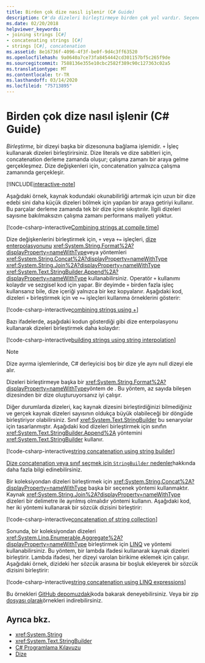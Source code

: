```yaml
---
title: Birden çok dize nasıl işlenir (C# Guide)
description: C#'da dizeleri birleştirmeye birden çok yol vardır. Seçenekleri ve farklı seçeneklerin arkasındaki nedenleri öğrenin.
ms.date: 02/20/2018
helpviewer_keywords:
- joining strings [C#]
- concatenating strings [C#]
- strings [C#], concatenation
ms.assetid: 8e16736f-4096-4f3f-be0f-9d4c3ff63520
ms.openlocfilehash: 9a0640a7ce73fa8454442cd301157bf5c265f9de
ms.sourcegitcommit: 7588136e355e10cbc2582f389c90c127363c02a5
ms.translationtype: MT
ms.contentlocale: tr-TR
ms.lasthandoff: 03/14/2020
ms.locfileid: "75713895"
---
```

# <a name="how-to-concatenate-multiple-strings-c-guide"></a>Birden çok dize nasıl işlenir (C# Guide)

*Birleştirme,* bir dizeyi başka bir dizesonuna bağlama işlemidir. `+` İşleç kullanarak dizeleri birleştirirsiniz. Dize literals ve dize sabitleri için, concatenation derleme zamanda oluşur; çalışma zamanı bir araya gelme gerçekleşmez. Dize değişkenleri için, concatenation yalnızca çalışma zamanında gerçekleşir.

[!INCLUDE[interactive-note](~/includes/csharp-interactive-note.md)]

Aşağıdaki örnek, kaynak kodundaki okunabilirliği artırmak için uzun bir dize edebi sini daha küçük dizeleri bölmek için yapılan bir araya getiriyi kullanır. Bu parçalar derleme zamanda tek bir dize içine sıkıştırılır. İlgili dizeleri sayısıne bakılmaksızın çalışma zamanı performans maliyeti yoktur.  
  
 [!code-csharp-interactive[Combining strings at compile time](../../../samples/snippets/csharp/how-to/strings/Concatenate.cs#1)]  

Dize değişkenlerini birleştirmek için, `+` veya `+=` işleçleri, [dize enterpolasyonunu](../language-reference/tokens/interpolated.md) <xref:System.String.Format%2A?displayProperty=nameWithType>veya yöntemleri <xref:System.String.Concat%2A?displayProperty=nameWithType> <xref:System.String.Join%2A?displayProperty=nameWithType> <xref:System.Text.StringBuilder.Append%2A?displayProperty=nameWithType> kullanabilirsiniz. Operatör `+` kullanımı kolaydır ve sezgisel kod için yapar. Bir deyimde `+` birden fazla işleç kullansanız bile, dize içeriği yalnızca bir kez kopyalanır. Aşağıdaki kod, dizeleri `+` birleştirmek için ve `+=` işleçleri kullanma örneklerini gösterir:

[!code-csharp-interactive[combining strings using +](../../../samples/snippets/csharp/how-to/strings/Concatenate.cs#2)]  

Bazı ifadelerde, aşağıdaki kodun gösterdiği gibi dize enterpolasyonu kullanarak dizeleri birleştirmek daha kolaydır:
  
[!code-csharp-interactive[building strings using string interpolation](../../../samples/snippets/csharp/how-to/strings/Concatenate.cs#3)]  
  
> [!NOTE]
> Dize ayırma işlemlerinde, C# derleyicisi boş bir dize yle aynı null dizeyi ele alır.

Dizeleri birleştirmeye başka bir <xref:System.String.Format%2A?displayProperty=nameWithType>yöntem de . Bu yöntem, az sayıda bileşen dizesinden bir dize oluşturuyorsanız iyi çalışır.

Diğer durumlarda dizeleri, kaç kaynak dizesini birleştirdiğinizi bilmediğiniz ve gerçek kaynak dizeleri sayısının oldukça büyük olabileceği bir döngüde birleştiriyor olabilirsiniz. Sınıf <xref:System.Text.StringBuilder> bu senaryolar için tasarlanmıştır. Aşağıdaki kod dizeleri birleştirmek için sınıfın <xref:System.Text.StringBuilder.Append%2A> yöntemini <xref:System.Text.StringBuilder> kullanır.  
  
[!code-csharp-interactive[string concatenation using string builder](../../../samples/snippets/csharp/how-to/strings/Concatenate.cs#4)]  

[Dize concatenation veya sınıf seçmek için `StringBuilder` nedenler](xref:System.Text.StringBuilder#StringAndSB)hakkında daha fazla bilgi edinebilirsiniz.

Bir koleksiyondan dizeleri birleştirmek için <xref:System.String.Concat%2A?displayProperty=nameWithType> başka bir seçenek yöntemi kullanmaktır. Kaynak <xref:System.String.Join%2A?displayProperty=nameWithType> dizeleri bir delimetre ile ayrılmış olmalıdır yöntemi kullanın. Aşağıdaki kod, her iki yöntemi kullanarak bir sözcük dizisini birleştirir:

[!code-csharp-interactive[concatenation of string collection](../../../samples/snippets/csharp/how-to/strings/Concatenate.cs#5)]

Sonunda, bir koleksiyondan dizeleri <xref:System.Linq.Enumerable.Aggregate%2A?displayProperty=nameWithType> birleştirmek için [LINQ](../programming-guide/concepts/linq/index.md) ve yöntemi kullanabilirsiniz. Bu yöntem, bir lambda ifadesi kullanarak kaynak dizeleri birleştirir. Lambda ifadesi, her dizeyi varolan birikime eklemek için çalışır. Aşağıdaki örnek, dizideki her sözcük arasına bir boşluk ekleyerek bir sözcük dizisini birleştirir:

[!code-csharp-interactive[string concatenation using LINQ expressions](../../../samples/snippets/csharp/how-to/strings/Concatenate.cs#6)]  

Bu örnekleri [GitHub depomuzdaki](https://github.com/dotnet/samples/tree/master/snippets/csharp/how-to/strings)koda bakarak deneyebilirsiniz. Veya bir zip [dosyası olarak](https://github.com/dotnet/samples/raw/master/snippets/csharp/how-to/strings.zip)örnekleri indirebilirsiniz.

## <a name="see-also"></a>Ayrıca bkz.

- <xref:System.String>
- <xref:System.Text.StringBuilder>
- [C# Programlama Kılavuzu](../programming-guide/index.md)
- [Dize](../programming-guide/strings/index.md)
